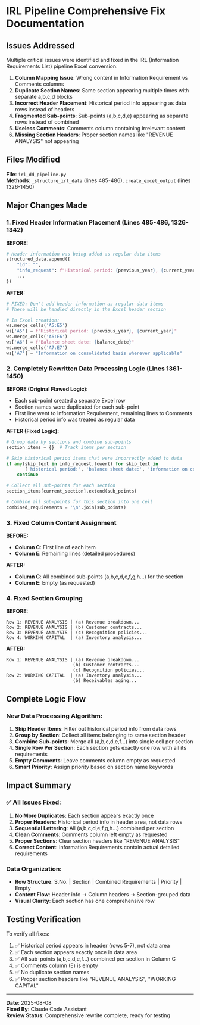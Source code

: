 # IRL Pipeline Comprehensive Fix Documentation

## Issues Addressed
Multiple critical issues were identified and fixed in the IRL (Information Requirements List) pipeline Excel conversion:

1. **Column Mapping Issue**: Wrong content in Information Requirement vs Comments columns
2. **Duplicate Section Names**: Same section appearing multiple times with separate a,b,c,d blocks
3. **Incorrect Header Placement**: Historical period info appearing as data rows instead of headers
4. **Fragmented Sub-points**: Sub-points (a,b,c,d,e) appearing as separate rows instead of combined
5. **Useless Comments**: Comments column containing irrelevant content
6. **Missing Section Headers**: Proper section names like "REVENUE ANALYSIS" not appearing

## Files Modified
**File**: `irl_dd_pipeline.py`  
**Methods**: `_structure_irl_data` (lines 485-486), `create_excel_output` (lines 1326-1450)

## Major Changes Made

### 1. Fixed Header Information Placement (Lines 485-486, 1326-1342)

**BEFORE:**
```python
# Header information was being added as regular data items
structured_data.append({
    "id": "",
    "info_request": f"Historical period: {previous_year}, {current_year}",
    ...
})
```

**AFTER:**
```python
# FIXED: Don't add header information as regular data items
# These will be handled directly in the Excel header section

# In Excel creation:
ws.merge_cells('A5:E5')
ws['A5'] = f"Historical period: {previous_year}, {current_year}"
ws.merge_cells('A6:E6')
ws['A6'] = f"Balance sheet date: {balance_date}"
ws.merge_cells('A7:E7')
ws['A7'] = "Information on consolidated basis wherever applicable"
```

### 2. Completely Rewritten Data Processing Logic (Lines 1361-1450)

**BEFORE (Original Flawed Logic):**
- Each sub-point created a separate Excel row
- Section names were duplicated for each sub-point
- First line went to Information Requirement, remaining lines to Comments
- Historical period info was treated as regular data

**AFTER (Fixed Logic):**
```python
# Group data by sections and combine sub-points
section_items = {}  # Track items per section

# Skip historical period items that were incorrectly added to data
if any(skip_text in info_request.lower() for skip_text in 
       ['historical period:', 'balance sheet date:', 'information on consolidated basis']):
    continue

# Collect all sub-points for each section
section_items[current_section].extend(sub_points)

# Combine all sub-points for this section into one cell
combined_requirements = '\n'.join(sub_points)
```

### 3. Fixed Column Content Assignment

**BEFORE:**
- **Column C**: First line of each item
- **Column E**: Remaining lines (detailed procedures)

**AFTER:**  
- **Column C**: All combined sub-points (a,b,c,d,e,f,g,h...) for the section
- **Column E**: Empty (as requested)

### 4. Fixed Section Grouping

**BEFORE:**
```
Row 1: REVENUE ANALYSIS | (a) Revenue breakdown...
Row 2: REVENUE ANALYSIS | (b) Customer contracts...
Row 3: REVENUE ANALYSIS | (c) Recognition policies...
Row 4: WORKING CAPITAL  | (a) Inventory analysis...
```

**AFTER:**
```
Row 1: REVENUE ANALYSIS | (a) Revenue breakdown...
                         (b) Customer contracts...  
                         (c) Recognition policies...
Row 2: WORKING CAPITAL  | (a) Inventory analysis...
                         (b) Receivables aging...
```

## Complete Logic Flow

### New Data Processing Algorithm:
1. **Skip Header Items**: Filter out historical period info from data rows
2. **Group by Section**: Collect all items belonging to same section header
3. **Combine Sub-points**: Merge all (a,b,c,d,e,f...) into single cell per section
4. **Single Row Per Section**: Each section gets exactly one row with all its requirements
5. **Empty Comments**: Leave comments column empty as requested
6. **Smart Priority**: Assign priority based on section name keywords

## Impact Summary

### ✅ All Issues Fixed:
1. **No More Duplicates**: Each section appears exactly once
2. **Proper Headers**: Historical period info in header area, not data rows  
3. **Sequential Lettering**: All (a,b,c,d,e,f,g,h...) combined per section
4. **Clean Comments**: Comments column left empty as requested
5. **Proper Sections**: Clear section headers like "REVENUE ANALYSIS"
6. **Correct Content**: Information Requirements contain actual detailed requirements

### Data Organization:
- **Row Structure**: S.No. | Section | Combined Requirements | Priority | Empty
- **Content Flow**: Header info → Column headers → Section-grouped data
- **Visual Clarity**: Each section has one comprehensive row

## Testing Verification

To verify all fixes:
1. ✅ Historical period appears in header (rows 5-7), not data area
2. ✅ Each section appears exactly once in data area
3. ✅ All sub-points (a,b,c,d,e,f...) combined per section in Column C
4. ✅ Comments column (E) is empty
5. ✅ No duplicate section names
6. ✅ Proper section headers like "REVENUE ANALYSIS", "WORKING CAPITAL"

---
**Date**: 2025-08-08  
**Fixed By**: Claude Code Assistant  
**Review Status**: Comprehensive rewrite complete, ready for testing